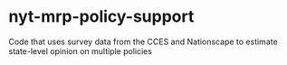 # nyt-mrp-policy-support
Code that uses survey data from the CCES and Nationscape to estimate state-level opinion on multiple policies
